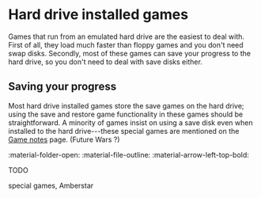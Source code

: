 # Hard drive installed games

Games that run from an emulated hard drive are the easiest to deal with. First
of all, they load much faster than floppy games and you don't need swap disks.
Secondly, most of these games can save your progress to the hard drive, so you
don't need to deal with save disks either.


## Saving your progress

Most hard drive installed games store the save games on the hard drive; using
the save and restore game functionality in these games should be
straightforward. A minority of games insist on using a save disk even when
installed to the hard drive---these special games are mentioned on the [Game
notes](game-notes.md) page. (Future Wars ?)

:material-folder-open:
:material-file-outline:
:material-arrow-left-top-bold:

TODO

special games, Amberstar
